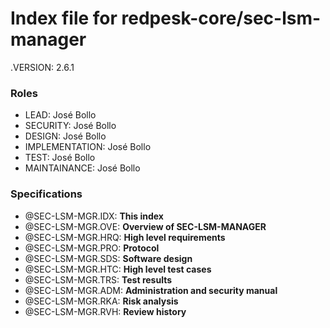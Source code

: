 # Index file for redpesk-core/sec-lsm-manager

.VERSION: 2.6.1

### Roles

- LEAD: José Bollo
- SECURITY: José Bollo
- DESIGN: José Bollo
- IMPLEMENTATION: José Bollo
- TEST: José Bollo
- MAINTAINANCE: José Bollo

### Specifications

- @SEC-LSM-MGR.IDX: **This index**
- @SEC-LSM-MGR.OVE: **Overview of SEC-LSM-MANAGER**
- @SEC-LSM-MGR.HRQ: **High level requirements**
- @SEC-LSM-MGR.PRO: **Protocol**
- @SEC-LSM-MGR.SDS: **Software design**
- @SEC-LSM-MGR.HTC: **High level test cases**
- @SEC-LSM-MGR.TRS: **Test results**
- @SEC-LSM-MGR.ADM: **Administration and security manual**
- @SEC-LSM-MGR.RKA: **Risk analysis**
- @SEC-LSM-MGR.RVH: **Review history**




